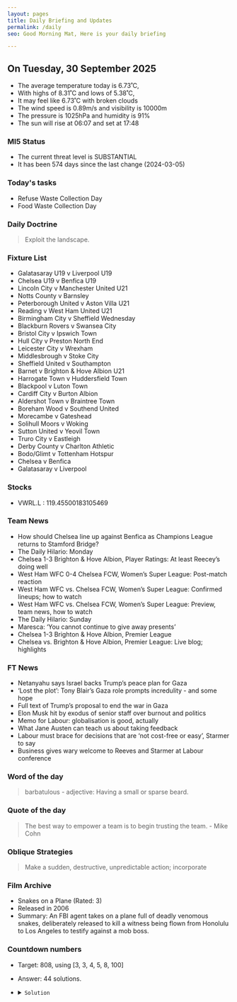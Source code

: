 ```yaml
---
layout: pages
title: Daily Briefing and Updates
permalink: /daily
seo: Good Morning Mat, Here is your daily briefing

---
```


<!-- weather_marker starts -->
## On Tuesday, 30 September 2025

- The average temperature today is 6.73˚C,
- With highs of 8.31˚C and lows of 5.38˚C,
- It may feel like 6.73˚C with broken clouds
- The wind speed is 0.89m/s and visibility is 10000m
- The pressure is 1025hPa and humidity is 91%
- The sun will rise at 06:07 and set at 17:48

<!-- weather_marker ends -->

### MI5 Status
<!-- threat_marker starts -->
- The current threat level is <span class="highlighter">SUBSTANTIAL</span>
- It has been 574 days since the last change (2024-03-05)

<!-- threat_marker ends -->

### Today's tasks
<!-- task_marker starts -->
- Refuse Waste Collection Day
- Food Waste Collection Day

<!-- task_marker ends -->

### Daily Doctrine
<!-- doctrine_marker starts -->
> Exploit the landscape.
<!-- doctrine_marker ends -->

### Fixture List

<!-- fixture_marker starts -->
- Galatasaray U19 v Liverpool U19
- Chelsea U19 v Benfica U19
- Lincoln City v Manchester United U21
- Notts County v Barnsley
- Peterborough United v Aston Villa U21
- Reading v West Ham United U21
- Birmingham City v Sheffield Wednesday
- Blackburn Rovers v Swansea City
- Bristol City v Ipswich Town
- Hull City v Preston North End
- Leicester City v Wrexham
- Middlesbrough v Stoke City
- Sheffield United v Southampton
- Barnet v Brighton & Hove Albion U21
- Harrogate Town v Huddersfield Town
- Blackpool v Luton Town
- Cardiff City v Burton Albion
- Aldershot Town v Braintree Town
- Boreham Wood v Southend United
- Morecambe v Gateshead
- Solihull Moors v Woking
- Sutton United v Yeovil Town
- Truro City v Eastleigh
- Derby County v Charlton Athletic
- Bodo/Glimt v Tottenham Hotspur
- Chelsea v Benfica
- Galatasaray v Liverpool
<!-- fixture_marker ends -->

### Stocks

<!-- stocks_marker starts -->

- VWRL.L : 119.45500183105469 

<!-- stocks_marker ends -->

### Team News
<!-- news_marker starts -->

- How should Chelsea line up against Benfica as Champions League returns to Stamford Bridge?
- The Daily Hilario: Monday
- Chelsea 1-3 Brighton &#038; Hove Albion, Player Ratings: At least Reecey’s doing well
- West Ham WFC 0-4 Chelsea FCW, Women’s Super League: Post-match reaction
- West Ham WFC vs. Chelsea FCW, Women’s Super League: Confirmed lineups; how to watch
- West Ham WFC vs. Chelsea FCW, Women’s Super League: Preview, team news, how to watch
- The Daily Hilario: Sunday
- Maresca: ‘You cannot continue to give away presents’
- Chelsea 1-3 Brighton &#038; Hove Albion, Premier League
- Chelsea vs. Brighton &#038; Hove Albion, Premier League: Live blog; highlights

<!-- news_marker ends -->

### FT News

<!-- ftnews_marker starts -->

- Netanyahu says Israel backs Trump’s peace plan for Gaza
- ‘Lost the plot’: Tony Blair’s Gaza role prompts incredulity - and some hope
- Full text of Trump’s proposal to end the war in Gaza
- Elon Musk hit by exodus of senior staff over burnout and politics
- Memo for Labour: globalisation is good, actually
- What Jane Austen can teach us about taking feedback
- Labour must brace for decisions that are ‘not cost-free or easy’, Starmer to say
- Business gives wary welcome to Reeves and Starmer at Labour conference

<!-- ftnews_marker ends -->

### Word of the day

<!-- word_marker starts -->

 > barbatulous - adjective: Having a small or sparse beard.

<!-- word_marker ends -->

### Quote of the day
<!-- quote_marker starts -->

> The best way to empower a team is to begin trusting the team. - Mike Cohn

<!-- quote_marker ends -->

### Oblique Strategies
<!-- eno_marker starts -->
> Make a sudden, destructive, unpredictable action; incorporate

<!-- eno_marker ends -->

### Film Archive

<!-- film_marker starts -->
- Snakes on a Plane (Rated: 3)
- Released in 2006
- Summary: An FBI agent takes on a plane full of deadly venomous snakes, deliberately released to kill a witness being flown from Honolulu to Los Angeles to testify against a mob boss.
<!-- film_marker ends -->

### Countdown numbers
<!-- game_marker starts -->

- Target: 808, using [3, 3, 4, 5, 8, 100]
- Answer: 44 solutions.

- <details><summary><code>Solution</code></summary>

  Solution: ( 100 + 8 - 4 - 3 ) x ( 5 + 3 )

   </details>

<!-- game_marker ends -->
